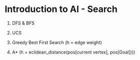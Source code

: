 # Introduction to AI - Search

1. DFS & BFS

2. UCS

3. Greedy Best First Search (h = edge weight)

4. A* (h = eclidean_distance(pos[current vertex], pos[Goal])))
